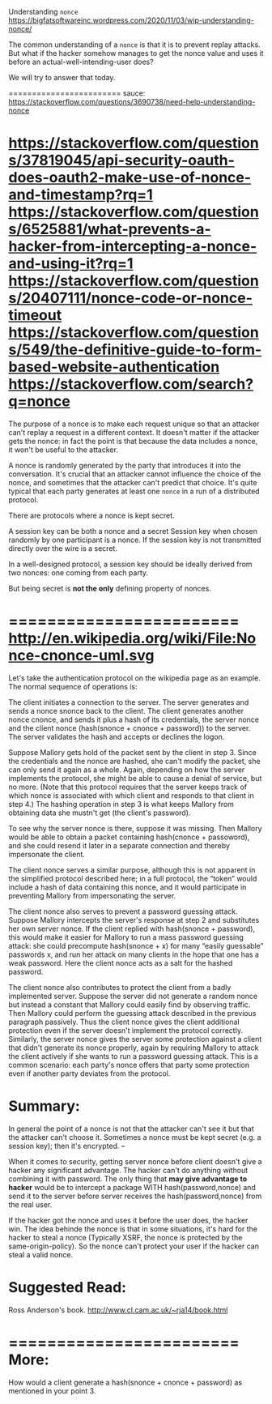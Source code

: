 Understanding `nonce`
https://bigfatsoftwareinc.wordpress.com/2020/11/03/wip-understanding-nonce/

The common understanding of a `nonce` is that it is to prevent replay attacks.
But what if the hacker somehow manages to get the nonce value and uses it before an actual-well-intending-user does?

We will try to answer that today.



========================
sauce: https://stackoverflow.com/questions/3690738/need-help-understanding-nonce

https://stackoverflow.com/questions/37819045/api-security-oauth-does-oauth2-make-use-of-nonce-and-timestamp?rq=1
https://stackoverflow.com/questions/6525881/what-prevents-a-hacker-from-intercepting-a-nonce-and-using-it?rq=1
https://stackoverflow.com/questions/20407111/nonce-code-or-nonce-timeout
https://stackoverflow.com/questions/549/the-definitive-guide-to-form-based-website-authentication
https://stackoverflow.com/search?q=nonce
========================



The purpose of a nonce is to make each request unique so that an attacker can't replay a request in a different context. It doesn't matter if the attacker gets the nonce: in fact the point is that because the data includes a nonce, it won't be useful to the attacker.


A nonce is randomly generated by the party that introduces it into the conversation. It's crucial that an attacker cannot influence the choice of the nonce, and sometimes that the attacker can't predict that choice. It's quite typical that each party generates at least one `nonce` in a run of a distributed protocol.


There are protocols where a nonce is kept secret.

A session key can be both a nonce and a secret
Session key when chosen randomly by one participant is a nonce.
If the session key is not transmitted directly over the wire is a secret.

In a well-designed protocol, a session key should be ideally derived from two nonces: one coming from each party.

But being secret is **not the only** defining property of nonces.



========================
http://en.wikipedia.org/wiki/File:Nonce-cnonce-uml.svg
========================
Let's take the authentication protocol on the wikipedia page as an example. The normal sequence of operations is:

The client initiates a connection to the server.
The server generates and sends a nonce snonce back to the client.
The client generates another nonce cnonce, and sends it plus a hash of its credentials, the server nonce and the client nonce (hash(snonce + cnonce + password)) to the server.
The server validates the hash and accepts or declines the logon.

Suppose Mallory gets hold of the packet sent by the client in step 3. Since the credentials and the nonce are hashed, she can't modify the packet, she can only send it again as a whole. Again, depending on how the server implements the protocol, she might be able to cause a denial of service, but no more. (Note that this protocol requires that the server keeps track of which nonce is associated with which client and responds to that client in step 4.) The hashing operation in step 3 is what keeps Mallory from obtaining data she mustn't get (the client's password).

To see why the server nonce is there, suppose it was missing. Then Mallory would be able to obtain a packet containing hash(cnonce + passoword), and she could resend it later in a separate connection and thereby impersonate the client.

The client nonce serves a similar purpose, although this is not apparent in the simplified protocol described here; in a full protocol, the “token” would include a hash of data containing this nonce, and it would participate in preventing Mallory from impersonating the server.

The client nonce also serves to prevent a password guessing attack. Suppose Mallory intercepts the server's response at step 2 and substitutes her own server nonce. If the client replied with hash(snonce + password), this would make it easier for Mallory to run a mass password guessing attack: she could precompute hash(snonce + x) for many “easily guessable” passwords x, and run her attack on many clients in the hope that one has a weak password. Here the client nonce acts as a salt for the hashed password.

The client nonce also contributes to protect the client from a badly implemented server. Suppose the server did not generate a random nonce but instead a constant that Mallory could easily find by observing traffic. Then Mallory could perform the guessing attack described in the previous paragraph passively. Thus the client nonce gives the client additional protection even if the server doesn't implement the protocol correctly. Similarly, the server nonce gives the server some protection against a client that didn't generate its nonce properly, again by requiring Mallory to attack the client actively if she wants to run a password guessing attack. This is a common scenario: each party's nonce offers that party some protection even if another party deviates from the protocol.




Summary:
========================
In general the point of a nonce is not that the attacker can't see it but that the attacker can't choose it. Sometimes a nonce must be kept secret (e.g. a session key); then it's encrypted. –

When it comes to security, getting server nonce before client doesn't give a hacker any significant advantage.
The hacker can't do anything without combining it with password.
The only thing that **may give advantage to hacker** would be to intercept a package WITH hash(password,nonce) and send it to the server before server receives the hash(password,nonce) from the real user.

If the hacker got the nonce and uses it before the user does, the hacker win. The idea behinde the nonce is that in some situations, it's hard for the hacker to steal a nonce (Typically XSRF, the nonce is protected by the same-origin-policy). So the nonce can't protect your user if the hacker can steal a valid nonce.



Suggested Read:
========================
Ross Anderson's book.
http://www.cl.cam.ac.uk/~rja14/book.html


========================
More:
========================
How would a client generate a hash(snonce + cnonce + password) as mentioned in your point 3.


